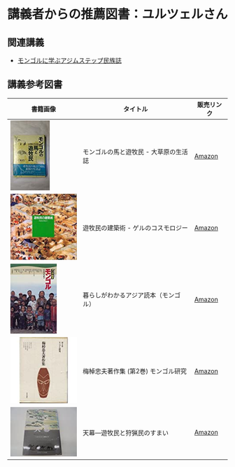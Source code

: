 # 講義者からの推薦図書：ユルツェルさん
## 関連講義
- [モンゴルに学ぶアジムステップ民族誌](../text/08.html)

## 講義参考図書
|  書籍画像  |  タイトル  |  販売リンク  |
| ---- | ---- |  ----  |
|  ![モンゴルの馬と遊牧民 - 大草原の生活誌](./image/12/01.jpg)  |  モンゴルの馬と遊牧民 - 大草原の生活誌  |  [Amazon](https://amzn.to/35XYnMl)  |
|  ![遊牧民の建築術 - ゲルのコスモロジー](./image/12/02.jpg)  |  遊牧民の建築術 - ゲルのコスモロジー  |  [Amazon](https://amzn.to/2J32pKU)  |
|  ![暮らしがわかるアジア読本（モンゴル）](./image/12/03.jpg)  |  暮らしがわかるアジア読本（モンゴル）  |  [Amazon](https://amzn.to/3m0NS0A)  |
|  ![梅棹忠夫著作集 (第2巻) モンゴル研究](./image/12/04.jpg)  |  梅棹忠夫著作集 (第2巻) モンゴル研究  |  [Amazon](https://amzn.to/3nSDt7y)  |
|  ![天幕―遊牧民と狩猟民のすまい](./image/12/05.jpg)  |  天幕―遊牧民と狩猟民のすまい  |  [Amazon](https://amzn.to/3nOz1qs)  |
